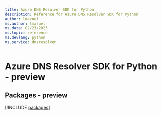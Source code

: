 ```yaml
---
title: Azure DNS Resolver SDK for Python
description: Reference for Azure DNS Resolver SDK for Python
author: lmazuel
ms.author: lmazuel
ms.data: 02/23/2023
ms.topic: reference
ms.devlang: python
ms.service: dnsresolver
---
```

# Azure DNS Resolver SDK for Python - preview
## Packages - preview
[!INCLUDE [packages](dns-resolver-index.md)]